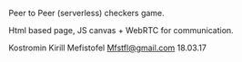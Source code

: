 Peer to Peer (serverless) checkers game.

Html based page, JS canvas + WebRTC for communication.

Kostromin Kirill Mefistofel
Mfstfl@gmail.com
18.03.17